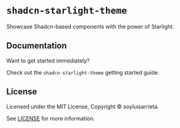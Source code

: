 # `shadcn-starlight-theme`

Showcase Shadcn-based components with the power of Starlight.

## Documentation

Want to get started immediately?

Check out the `shadcn-starlight-theme` getting started guide.

## License

Licensed under the MIT License, Copyright © soyluisarrieta.

See [LICENSE](https://github.com/soyluisarrieta/shadcn-starlight-theme/blob/main/LICENSE) for more information.
